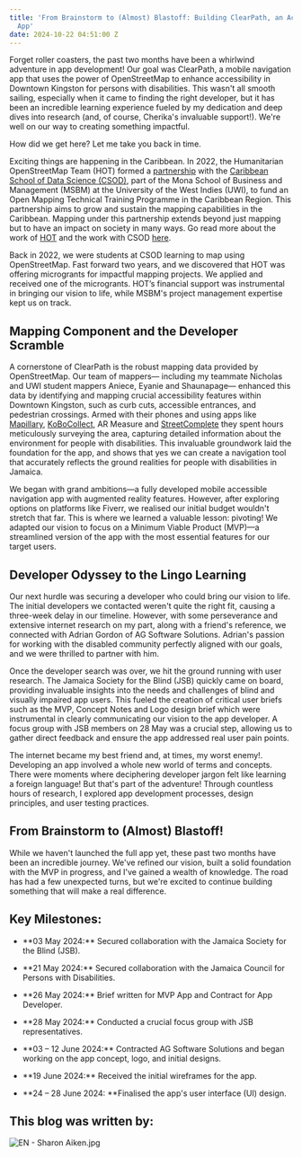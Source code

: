 ```yaml
---
title: 'From Brainstorm to (Almost) Blastoff: Building ClearPath, an Accessible Navigation
  App'
date: 2024-10-22 04:51:00 Z
---
```


Forget roller coasters, the past two months have been a whirlwind adventure in app development! Our goal was ClearPath, a mobile navigation app that uses the power of OpenStreetMap to enhance accessibility in Downtown Kingston for persons with disabilities. This wasn't all smooth sailing, especially when it came to finding the right developer, but it has been an incredible learning experience fueled by my dedication and deep dives into research (and, of course, Cherika's invaluable support!). We're well on our way to creating something impactful.

How did we get here? Let me take you back in time.

Exciting things are happening in the Caribbean. In 2022, the Humanitarian OpenStreetMap Team (HOT) formed a [partnership](https://www.hotosm.org/updates/announcement-of-hot-and-caribbean-school-of-data-partnership-open-mapping-technical-training-in-the-caribbean-region/) with the [Caribbean School of Data Science (CSOD)](https://coi-csod.org/), part of the Mona School of Business and Management (MSBM) at the University of the West Indies (UWI), to fund an Open Mapping Technical Training Programme in the Caribbean Region. This partnership aims to grow and sustain the mapping capabilities in the Caribbean. Mapping under this partnership extends beyond just mapping but to have an impact on society in many ways. Go read more about the work of [HOT](https://www.hotosm.org/what-we-do) and the work with CSOD [here](https://www.hotosm.org/updates/catalyzing-impact-inaugural-micro-grants-by-hot-and-csod/).

Back in 2022, we were students at CSOD learning to map using OpenStreetMap. Fast forward two years, and we discovered that HOT was offering microgrants for impactful mapping projects. We applied and received one of the microgrants. HOT’s financial support was instrumental in bringing our vision to life, while MSBM's project management expertise kept us on track.

## **Mapping Component and the Developer Scramble**

A cornerstone of ClearPath is the robust mapping data provided by OpenStreetMap. Our team of mappers— including my teammate Nicholas and UWI student mappers Aniece, Eyanie and Shaunapage— enhanced this data by identifying and mapping crucial accessibility features within Downtown Kingston, such as curb cuts, accessible entrances, and pedestrian crossings. Armed with their phones and using apps like [Mapillary](https://www.mapillary.com/), [KoBoCollect](https://www.kobotoolbox.org/), AR Measure and [StreetComplete](https://streetcomplete.app/) they spent hours meticulously surveying the area, capturing detailed information about the environment for people with disabilities. This invaluable groundwork laid the foundation for the app, and shows that yes we can create a navigation tool that accurately reflects the ground realities for people with disabilities in Jamaica.

We began with grand ambitions—a fully developed mobile accessible navigation app with augmented reality features. However, after exploring options on platforms like Fiverr, we realised our initial budget wouldn't stretch that far. This is where we learned a valuable lesson: pivoting! We adapted our vision to focus on a Minimum Viable Product (MVP)—a streamlined version of the app with the most essential features for our target users.

## **Developer Odyssey to the Lingo Learning**

Our next hurdle was securing a developer who could bring our vision to life. The initial developers we contacted weren't quite the right fit, causing a three-week delay in our timeline. However, with some perseverance and extensive internet research on my part, along with a friend's reference, we connected with Adrian Gordon of AG Software Solutions. Adrian's passion for working with the disabled community perfectly aligned with our goals, and we were thrilled to partner with him.

Once the developer search was over, we hit the ground running with user research. The Jamaica Society for the Blind (JSB) quickly came on board, providing invaluable insights into the needs and challenges of blind and visually impaired app users. This fueled the creation of critical user briefs such as the MVP, Concept Notes and Logo design brief which were instrumental in clearly communicating our vision to the app developer. A focus group with JSB members on 28 May was a crucial step, allowing us to gather direct feedback and ensure the app addressed real user pain points.

The internet became my best friend and, at times, my worst enemy!. Developing an app involved a whole new world of terms and concepts. There were moments where deciphering developer jargon felt like learning a foreign language! But that's part of the adventure! Through countless hours of research, I explored app development processes, design principles, and user testing practices.

## **From Brainstorm to (Almost) Blastoff!**

While we haven't launched the full app yet, these past two months have been an incredible journey. We've refined our vision, built a solid foundation with the MVP in progress, and I've gained a wealth of knowledge. The road has had a few unexpected turns, but we're excited to continue building something that will make a real difference.

## **Key Milestones:**

* \*\*03 May 2024:\*\* Secured collaboration with the Jamaica Society for the Blind (JSB). 

* \*\*21 May 2024:\*\* Secured collaboration with the Jamaica Council for Persons with Disabilities.

* \*\*26 May 2024:\*\* Brief written for MVP App and Contract for App Developer.

* \*\*28 May 2024:\*\* Conducted a crucial focus group with JSB representatives.

* \*\*03 – 12 June 2024:\*\* Contracted AG Software Solutions and began working on the app concept, logo, and initial designs.

* \*\*19 June 2024:\*\* Received the initial wireframes for the app.

* \*\*24 – 28 June 2024: \*\*Finalised the app's user interface (UI) design.

## This blog was written by:

![EN - Sharon Aiken.jpg](/uploads/EN%20-%20Sharon%20Aiken.jpg)